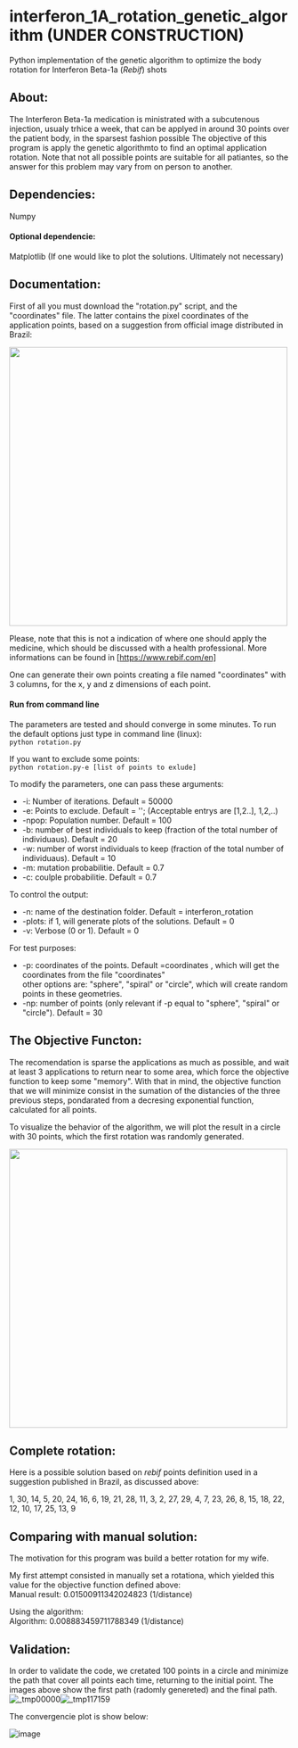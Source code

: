 # interferon_1A_rotation_genetic_algorithm (UNDER CONSTRUCTION)
Python implementation of the genetic algorithm to optimize the body rotation for Interferon Beta-1a (*Rebif*) shots

## About:
The Interferon Beta-1a medication is ministrated with a subcutenous injection, usualy trhice a week, that can be applyed in around 30 points over the patient body, in the sparsest fashion possible The objective of this program is apply the genetic algorithmto to find an optimal application rotation. Note that not all possible points are suitable for all patiantes, so the answer for this problem may vary from on person to another.

## Dependencies:

Numpy

#### Optional dependencie:

Matplotlib (If one would like to plot the solutions. Ultimately not necessary)

## Documentation:


First of all you must download the "rotation.py" script, and the "coordinates" file. The latter contains the pixel coordinates of the application points, based on a suggestion from official image distributed in Brazil:

<img src="https://user-images.githubusercontent.com/78453361/114648406-1d542700-9cb5-11eb-9b56-c470074df9e9.png" width="500">


Please, note that this is not a indication of where one should apply the medicine, which should be discussed with a health professional. More informations can be found in [https://www.rebif.com/en]

One can generate their own points creating a file named "coordinates" with 3 columns, for the x, y and z dimensions of each point.

####   Run from command line
The parameters are tested and should converge in some minutes. To run the default options just type in command line (linux):    
    `python rotation.py`

If you want to exclude some points:  
    `python rotation.py-e [list of points to exlude]`

To modify the parameters, one can pass these arguments:

- -i: Number of iterations. Default = 50000  
- -e: Points to exclude. Default = ''; (Acceptable entrys are [1,2..], 1,2,..)  
- -npop: Population number. Default = 100  
- -b: number of best individuals to keep (fraction of the total number of individuaus). Default = 20  
- -w: number of worst individuals to keep (fraction of the total number of individuaus). Default = 10  
- -m: mutation probabilitie. Default = 0.7  
- -c: coulple probabilitie. Default = 0.7  
 

To control the output:

- -n: name of the destination folder. Default = interferon_rotation  
- -plots: if 1, will generate plots of the solutions. Default = 0  
- -v: Verbose (0 or 1). Default = 0  


For test purposes:

- -p: coordinates of the points. Default =coordinates , which will get the coordinates from the file "coordinates"  
    other options are: "sphere", "spiral" or "circle", which will create random points in these geometries.   
- -np: number of points (only relevant if -p equal to "sphere", "spiral" or "circle"). Default = 30 

## The Objective Functon:

The recomendation is sparse the applications as much as possible, and wait at least 3 applications to return near to some area, which force the objective function to keep some "memory". With that in mind, the objective function that we will minimize consist in the sumation of the distancies of the three previous steps, pondarated from a decresing exponential function, calculated for all points.  

To visualize the behavior of the algorithm, we will plot the result in a circle with 30 points, which the first rotation was randomly generated. 

<img src="https://user-images.githubusercontent.com/78453361/114650184-2abee080-9cb8-11eb-8c93-b0d5b65e863f.png" width="500">

## Complete rotation:
Here is a possible solution based on *rebif* points definition used in a suggestion published in Brazil, as discussed above:

1, 30, 14,  5, 20, 24, 16,  6, 19, 21, 28, 11,  3,  2, 27, 29,  4,  7, 23, 26,  8, 15, 18, 22, 12, 10, 17, 25, 13,  9
 

## Comparing with manual solution:

The motivation for this program was build a better rotation for my wife. 

My first attempt consisted in manually set a rotationa, which yielded this value for the objective function defined above:  
Manual result: 0.01500911342024823 (1/distance)

Using the algorithm:           
Algorithm: 0.008883459711788349 (1/distance)


## Validation:

In order to validate the code, we cretated 100 points in a circle and minimize the path that cover all points each time, returning to the initial point. The images above show the first path (radomly genereted) and the final path.![_tmp00000](https://user-images.githubusercontent.com/78453361/113072812-50b79180-919e-11eb-94ba-4ee2159d3654.png)![_tmp117159](https://user-images.githubusercontent.com/78453361/113072823-56ad7280-919e-11eb-8ba5-b4f874111dc5.png)



The convergencie plot is show below:

![image](https://user-images.githubusercontent.com/78453361/113073076-c9b6e900-919e-11eb-83d0-2911cc743a3d.png)
